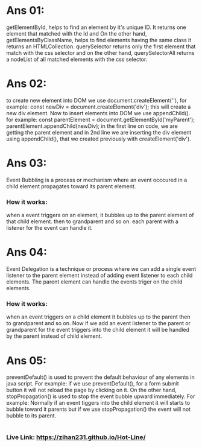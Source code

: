 # Ans 01: 
getElementById, helps to find an element by it's unique ID. It returns one element that matched with the Id and On the other hand, getElementsByClassName, helps to find elements having the same class it returns an HTMLCollection. 
querySelector returns only the first element that match with the css selector and on the other hand, querySelectorAll returns a nodeList of all matched elements with the css selector.
# Ans 02:
to create new element into DOM we use document.createElement(''), for example: const newDiv = document.createElement('div'); this will create a new div element. Now to insert elements into DOM we use appendChild(). for example: const parentElement = document.getElementById('myParent'); parentElement.appendChild(newDiv); in the first line on code, we are getting the parent element and in 2nd line we are inserting the div element using appendChild(), that we created previously with createElement('div').
# Ans 03:
Event Bubbling is a process or mechanism where an event occcured in a child element propagates toward its parent element.  
### How it works: 
when a event triggers on an element, it bubbles up to the parent element of that child element. then to grandparent and so on. each parent with a listener for the event can handle it.
# Ans 04:
Event Delegation is a technique or process where we can add a single event listener to the parent element instead of adding event listener to each child elements. The parent element can handle the events triger on the child elements.
### How it works:
when an event triggers on a child element it bubbles up to the parent then to grandparent and so on. Now if we add an event listener to the parent or grandparent for the event triggers into the child element it will be handled by the parent instead of child element.
# Ans 05:
preventDefault() is used to prevent the default behaviour of any elements in java script. For example: if we use preventDefault(), for a form submit button it will not reload the page by clicking on it. On the other hand, stopPropagation() is used to stop the event bubble upward immediately. For example: Normally if an event tiggers into the child element it will starts to bubble toward it parents but if we use stopPropagation() the event will not bubble to its parent.
#

### Live Link: https://zihan231.github.io/Hot-Line/
